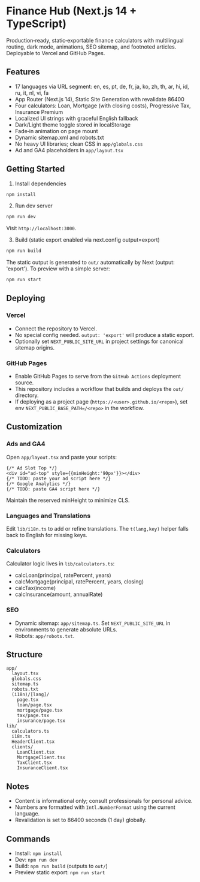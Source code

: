 # Finance Hub (Next.js 14 + TypeScript)

Production‑ready, static‑exportable finance calculators with multilingual routing, dark mode, animations, SEO sitemap, and footnoted articles. Deployable to Vercel and GitHub Pages.

## Features
- 17 languages via URL segment: en, es, pt, de, fr, ja, ko, zh, th, ar, hi, id, ru, it, nl, vi, fa
- App Router (Next.js 14), Static Site Generation with revalidate 86400
- Four calculators: Loan, Mortgage (with closing costs), Progressive Tax, Insurance Premium
- Localized UI strings with graceful English fallback
- Dark/Light theme toggle stored in localStorage
- Fade‑in animation on page mount
- Dynamic sitemap.xml and robots.txt
- No heavy UI libraries; clean CSS in `app/globals.css`
- Ad and GA4 placeholders in `app/layout.tsx`

## Getting Started

1) Install dependencies
```bash
npm install
```

2) Run dev server
```bash
npm run dev
```
Visit `http://localhost:3000`.

3) Build (static export enabled via next.config output=export)
```bash
npm run build
```
The static output is generated to `out/` automatically by Next (output: 'export'). To preview with a simple server:
```bash
npm run start
```

## Deploying

### Vercel
- Connect the repository to Vercel.
- No special config needed. `output: 'export'` will produce a static export.
- Optionally set `NEXT_PUBLIC_SITE_URL` in project settings for canonical sitemap origins.

### GitHub Pages
- Enable GitHub Pages to serve from the `GitHub Actions` deployment source.
- This repository includes a workflow that builds and deploys the `out/` directory.
- If deploying as a project page (`https://<user>.github.io/<repo>`), set env `NEXT_PUBLIC_BASE_PATH=/<repo>` in the workflow.

## Customization

### Ads and GA4
Open `app/layout.tsx` and paste your scripts:
```tsx
{/* Ad Slot Top */}
<div id="ad-top" style={{minHeight:'90px'}}></div>
{/* TODO: paste your ad script here */}
{/* Google Analytics */}
{/* TODO: paste GA4 script here */}
```
Maintain the reserved minHeight to minimize CLS.

### Languages and Translations
Edit `lib/i18n.ts` to add or refine translations. The `t(lang,key)` helper falls back to English for missing keys.

### Calculators
Calculator logic lives in `lib/calculators.ts`:
- calcLoan(principal, ratePercent, years)
- calcMortgage(principal, ratePercent, years, closing)
- calcTax(income)
- calcInsurance(amount, annualRate)

### SEO
- Dynamic sitemap: `app/sitemap.ts`. Set `NEXT_PUBLIC_SITE_URL` in environments to generate absolute URLs.
- Robots: `app/robots.txt`.

## Structure
```
app/
  layout.tsx
  globals.css
  sitemap.ts
  robots.txt
  (i18n)/[lang]/
    page.tsx
    loan/page.tsx
    mortgage/page.tsx
    tax/page.tsx
    insurance/page.tsx
lib/
  calculators.ts
  i18n.ts
  HeaderClient.tsx
  clients/
    LoanClient.tsx
    MortgageClient.tsx
    TaxClient.tsx
    InsuranceClient.tsx
```

## Notes
- Content is informational only; consult professionals for personal advice.
- Numbers are formatted with `Intl.NumberFormat` using the current language.
- Revalidation is set to 86400 seconds (1 day) globally.

## Commands
- Install: `npm install`
- Dev: `npm run dev`
- Build: `npm run build` (outputs to `out/`)
- Preview static export: `npm run start`